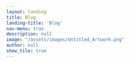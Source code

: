 ```yaml
---
layout: landing
title: Blog
landing-title: 'Blog'
nav-menu: true
description: null
image: "/assets/images/Untitled_Artwork.png"
author: null
show_tile: true
---
```

